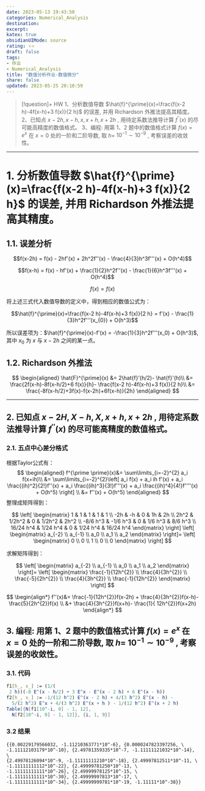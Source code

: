 ```yaml
---
date: 2023-05-13 19:43:50
categories: Numerical_Analysis 
destination: 
excerpt: 
katex: true
obsidianUIMode: source
rating: ⭐⭐
draft: false
tags:  
- 作业 
- Numerical_Analysis 
title: "数值分析作业-数值微分"
share: false
updated: 2023-05-25 20:10:59
---
```


> [!question]+ HW
> 1、分析数值导数 $\hat{f}^{\prime}(x)=\frac{f(x-2 h)-4f(x-h)+3 f(x)}{2 h}$ 的误差, 并用 Richardson 外推法提高其精度。
> 2、已知点 $x-2 h, x-h, x, x+h, x+2 h$ , 用待定系数法推导计算 $f^{\prime \prime}(x)$ 的尽可能高精度的数值格式。
> 3、编程: 用第 $1 、 2$ 题中的数值格式计算 $f(x)=e^x$ 在 $x=0$ 处的一阶和二阶导数, 取 $h=$ $10^{-1} \sim 10^{-9}$ , 考察误差的收敛性。

---

# 1. 分析数值导数 $\hat{f}^{\prime}(x)=\frac{f(x-2 h)-4f(x-h)+3 f(x)}{2 h}$ 的误差, 并用 Richardson 外推法提高其精度。

## 1.1. 误差分析

$$f(x-2h) = f(x) - 2hf'(x) + 2h^2f''(x) - \frac{4}{3}h^3f'''(x) + O(h^4)$$

$$f(x-h) = f(x) - hf'(x) + \frac{1}{2}h^2f''(x) - \frac{1}{6}h^3f'''(x) + O(h^4)$$

$$f(x) = f(x)$$

将上述三式代入数值导数的定义中，得到相应的数值公式为：

$$\hat{f}^{\prime}(x)=\frac{f(x-2 h)-4f(x-h)+3 f(x)}{2 h} = f'(x) - \frac{1}{3}h^2f'''(x_{0}) + O(h^3)$$

所以误差项为：$\hat{f}^{\prime}(x)-f'(x) = -\frac{1}{3}h^2f'''(x_0) + O(h^3)$, 其中 $x_0$ 为 $x$ 与 $x-2h$ 之间的某一点。

## 1.2. Richardson 外推法

$$
\begin{aligned}
\hat{F}^{\prime}(x) &= 2\hat{f}'(h/2)- \hat{f}'(h)\\
&= \frac{2f(x-h)-8f(x-h/2)+6 f(x)}{h}- \frac{f(x-2 h)-4f(x-h)+3 f(x)}{2 h}\\
&= \frac{-8f(x-h/2)+3f(x)-f(x-2h)+6f(x-h)}{2h}
\end{aligned}
$$

---

## 2. 已知点 $x-2 H, X-h, X, x+h, x+2 h$ , 用待定系数法推导计算 $f^{\prime \prime}(x)$ 的尽可能高精度的数值格式。

### 2.1. 五点中心差分格式

根据Taylor公式有： 
$$
\begin{aligned}
    f^{\prime \prime}(x)&= \sum\limits_{i=-2}^{2} a_i f(x+ih)\\
    &= \sum\limits_{i=-2}^{2}\left[ a_i f(x) + a_i ih f'(x) + a_i \frac{(ih)^2}{2!}f''(x) + a_i \frac{(ih)^3}{3!}f'''(x) + a_i \frac{(ih)^4}{4!}f''''(x) + O(h^5) \right] \\
    &= f''(x) + O(h^5)  
\end{aligned}
$$
整理成矩阵得到：

$$
\left[
\begin{matrix}
    1 & 1 & 1 & 1 & 1 \\
    -2h & -h & 0 & 1h & 2h \\
    2h^2 & 1/2h^2 & 0 & 1/2h^2 & 2h^2 \\
    -8/6 h^3 & -1/6 h^3 & 0 & 1/6 h^3 & 8/6 h^3 \\
    16/24 h^4 & 1/24 h^4 & 0 & 1/24 h^4 & 16/24 h^4
\end{matrix}
\right]
\left[
\begin{matrix}
    a_{-2} \\
    a_{-1} \\
    a_0 \\
    a_1 \\
    a_2
\end{matrix}
\right]=
\left[
\begin{matrix}
    0 \\
    0 \\
    1 \\
    0 \\
    0
\end{matrix}
\right]
$$

求解矩阵得到：

$$
\left[
\begin{matrix}
    a_{-2} \\
    a_{-1} \\
    a_0 \\
    a_1 \\
    a_2
\end{matrix}
\right]=
\left[
\begin{matrix}
    \frac{-1}{12h^{2}} \\
    \frac{4}{3h^{2}} \\
    \frac{-5}{2h^{2}} \\
    \frac{4}{3h^{2}} \\
    \frac{-1}{12h^{2}}
\end{matrix}
\right]
$$

$$
\begin{align*}
f''(x)&= \frac{-1}{12h^{2}}f(x-2h) + \frac{4}{3h^{2}}f(x-h)- \frac{5}{2h^{2}}f(x) \\
&+ \frac{4}{3h^{2}}f(x+h)- \frac{1}{	12h^{2}}f(x+2h)
\end{align*}
$$

## 3. 编程: 用第 $1 、 2$ 题中的数值格式计算 $f(x)=e^x$ 在 $x=0$ 处的一阶和二阶导数, 取 $h=$ $10^{-1} \sim 10^{-9}$ , 考察误差的收敛性。

### 3.1. 代码

```Mathematica
f1[h_, x_] := (1/(
 2 h))(-8 E^(x - h/2) + 3 E^x - E^(x - 2 h) + 6 E^(x - h))
f2[h_, x_] := -1/(12 h^2) E^(x - 2 h) + 4/(3 h^2) E^(x - h) - 
  5/(2 h^2) E^x + 4/(3 h^2) E^(x + h ) - 1/(12 h^2) E^(x + 2 h)
Table[{N[f1[10^-i, 0] - 1, 12], 
  N[f2[10^-i, 0] - 1, 12]}, {i, 1, 9}]
```

### 3.2 结果

```Output
{{0.00229179566032, -1.11210363771*10^-6}, {0.0000247823397256, \
-1.11112103179*10^-10}, {2.49781359335*10^-7, -1.11111121032*10^-14}, \
{2.49978126094*10^-9, -1.11111111210*10^-18}, {2.49997812511*10^-11, \
-1.11111111112*10^-22}, {2.49999781250*10^-13, \
-1.11111111111*10^-26}, {2.49999978125*10^-15, \
-1.11111111111*10^-30}, {2.49999997813*10^-17, \
-1.11111111111*10^-34}, {2.49999999781*10^-19, -1.11111*10^-38}}
```
